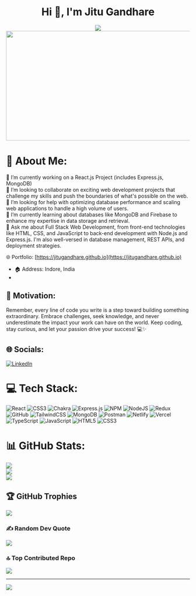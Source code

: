 <h1 align="center">Hi 👋, I'm Jitu Gandhare</h1>
<div align="center">
 <img src="https://readme-typing-svg.herokuapp.com?font=Crimson+Text&pause=1000&color=29F742&background=9FFF3A00&center=true&vCenter=true&width=435&lines=FULL+STACK+WEB+DEVELOPER;MERN+DEVELOPER;QUICK+LEARNER"/>
 <img src="https://media.giphy.com/media/dWesBcTLavkZuG35MI/giphy.gif" width="600" height="300"/>
 </div>



# 💫 About Me:
🔭 I’m currently working on a React.js Project (includes Express.js, MongoDB)<br>
👯 I’m looking to collaborate on exciting web development projects that challenge my skills and push the boundaries of what's possible on the web.<br>
🤝 I’m looking for help with optimizing database performance and scaling web applications to handle a high volume of users.<br>
🌱 I’m currently learning about databases like MongoDB and Firebase to enhance my expertise in data storage and retrieval.<br>
💬 Ask me about Full Stack Web Development, from front-end technologies like HTML, CSS, and JavaScript to back-end development with Node.js and Express.js. I'm also well-versed in database management, REST APIs, and deployment strategies.<br>

🌐 Portfolio: [https://jitugandhare.github.io](https://jitugandhare.github.io)
- 🏠 Address: Indore, India
- 
## 🚀 Motivation:
Remember, every line of code you write is a step toward building something extraordinary. Embrace challenges, seek knowledge, and never underestimate the impact your work can have on the world. Keep coding, stay curious, and let your passion drive your success! 💻✨


## 🌐 Socials:
[![LinkedIn](https://img.shields.io/badge/LinkedIn-%230077B5.svg?logo=linkedin&logoColor=white)](https://linkedin.com/in/jitu-gandhare-6680ab201/) 

# 💻 Tech Stack:
![React](https://img.shields.io/badge/react-%2320232a.svg?style=for-the-badge&logo=react&logoColor=%2361DAFB) ![CSS3](https://img.shields.io/badge/css3-%231572B6.svg?style=for-the-badge&logo=css3&logoColor=white) ![Chakra](https://img.shields.io/badge/chakra-%234ED1C5.svg?style=for-the-badge&logo=chakraui&logoColor=white) ![Express.js](https://img.shields.io/badge/express.js-%23404d59.svg?style=for-the-badge&logo=express&logoColor=%2361DAFB) ![NPM](https://img.shields.io/badge/NPM-%23000000.svg?style=for-the-badge&logo=npm&logoColor=white) ![NodeJS](https://img.shields.io/badge/node.js-6DA55F?style=for-the-badge&logo=node.js&logoColor=white) ![Redux](https://img.shields.io/badge/redux-%23593d88.svg?style=for-the-badge&logo=redux&logoColor=white) ![GitHub](https://img.shields.io/badge/GitHub-%23121011.svg?style=for-the-badge&logo=github&logoColor=white) ![TailwindCSS](https://img.shields.io/badge/tailwindcss-%2338B2AC.svg?style=for-the-badge&logo=tailwind-css&logoColor=white) ![MongoDB](https://img.shields.io/badge/MongoDB-%234ea94b.svg?style=for-the-badge&logo=mongodb&logoColor=white) ![Postman](https://img.shields.io/badge/Postman-FF6C37?style=for-the-badge&logo=postman&logoColor=white) ![Netlify](https://img.shields.io/badge/netlify-%23000000.svg?style=for-the-badge&logo=netlify&logoColor=#00C7B7) ![Vercel](https://img.shields.io/badge/vercel-%23000000.svg?style=for-the-badge&logo=vercel&logoColor=white) ![TypeScript](https://img.shields.io/badge/typescript-%23007ACC.svg?style=for-the-badge&logo=typescript&logoColor=white) ![JavaScript](https://img.shields.io/badge/javascript-%23323330.svg?style=for-the-badge&logo=javascript&logoColor=%23F7DF1E) ![HTML5](https://img.shields.io/badge/html5-%23E34F26.svg?style=for-the-badge&logo=html5&logoColor=white) ![CSS3](https://img.shields.io/badge/css3-%231572B6.svg?style=for-the-badge&logo=css3&logoColor=white)

# 📊 GitHub Stats:
![](https://github-readme-stats.vercel.app/api?username=jitugandhare&theme=highcontrast&hide_border=false&include_all_commits=true&count_private=true)<br/>
![](https://github-readme-streak-stats.herokuapp.com/?user=jitugandhare&theme=highcontrast&hide_border=false)<br/>
![](https://github-readme-stats.vercel.app/api/top-langs/?username=jitugandhare&theme=highcontrast&hide_border=false&include_all_commits=true&count_private=true&layout=compact)

## 🏆 GitHub Trophies
![](https://github-profile-trophy.vercel.app/?username=jitugandhare&theme=radical&no-frame=false&no-bg=false&margin-w=4)

### ✍️ Random Dev Quote
![](https://quotes-github-readme.vercel.app/api?type=horizontal&theme=radical)

### 🔝 Top Contributed Repo
![](https://github-contributor-stats.vercel.app/api?username=jitugandhare&limit=5&theme=discord&combine_all_yearly_contributions=true)

---
[![](https://visitcount.itsvg.in/api?id=jitugandhare&label=Checked%20out%20by&color=5&pretty=false)](https://visitcount.itsvg.in)

<!-- Proudly created with GPRM ( https://gprm.itsvg.in ) -->
